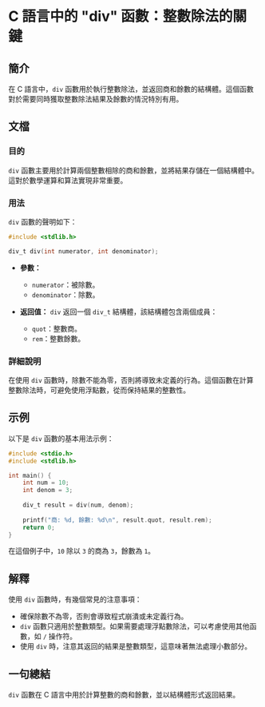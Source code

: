 <!--
Meta Description: # C 語言中的 "div" 函數：整數除法的關鍵 ## 簡介 在 C 語言中，`div` 函數用於執行整數除法，並返回商和餘數的結構體。這個函數對於需要同時獲取整數除法結果及餘數的情況特別有用。 ## 文檔 ### 目的 `div` 函數主要用於計算兩個整數相除的商和餘數，並將結果存儲在一個結構體...
Meta Keywords: div, int, include, div_t, result
-->

# C 語言中的 "div" 函數：整數除法的關鍵

## 簡介
在 C 語言中，`div` 函數用於執行整數除法，並返回商和餘數的結構體。這個函數對於需要同時獲取整數除法結果及餘數的情況特別有用。

## 文檔
### 目的
`div` 函數主要用於計算兩個整數相除的商和餘數，並將結果存儲在一個結構體中。這對於數學運算和算法實現非常重要。

### 用法
`div` 函數的聲明如下：
```c
#include <stdlib.h>

div_t div(int numerator, int denominator);
```
- **參數：**
  - `numerator`：被除數。
  - `denominator`：除數。

- **返回值：**
  `div` 返回一個 `div_t` 結構體，該結構體包含兩個成員：
  - `quot`：整數商。
  - `rem`：整數餘數。

### 詳細說明
在使用 `div` 函數時，除數不能為零，否則將導致未定義的行為。這個函數在計算整數除法時，可避免使用浮點數，從而保持結果的整數性。

## 示例
以下是 `div` 函數的基本用法示例：

```c
#include <stdio.h>
#include <stdlib.h>

int main() {
    int num = 10;
    int denom = 3;
    
    div_t result = div(num, denom);
    
    printf("商: %d, 餘數: %d\n", result.quot, result.rem);
    return 0;
}
```
在這個例子中，`10` 除以 `3` 的商為 `3`，餘數為 `1`。

## 解釋
使用 `div` 函數時，有幾個常見的注意事項：
- 確保除數不為零，否則會導致程式崩潰或未定義行為。
- `div` 函數只適用於整數類型。如果需要處理浮點數除法，可以考慮使用其他函數，如 `/` 操作符。
- 使用 `div` 時，注意其返回的結果是整數類型，這意味著無法處理小數部分。

## 一句總結
`div` 函數在 C 語言中用於計算整數的商和餘數，並以結構體形式返回結果。